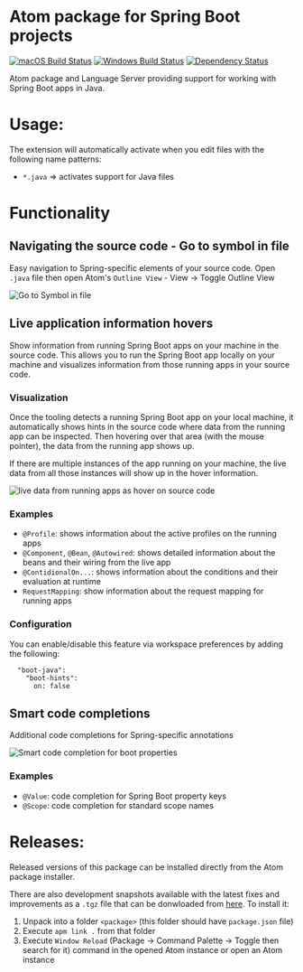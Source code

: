# Atom package for Spring Boot projects

[![macOS Build Status](https://travis-ci.org/spring-projects/atom-boot-java.svg?branch=master)](https://travis-ci.org/spring-projects/atom-boot-java) [![Windows Build Status](https://ci.appveyor.com/api/projects/status/1jvknxt9jhykgrxo?svg=true)](https://ci.appveyor.com/project/spring-projects/atom-boot-java/branch/master) [![Dependency Status](https://david-dm.org/spring-projects/atom-boot-java.svg)](https://david-dm.org/spring-projects/atom-boot-java)

Atom package and Language Server providing support for working with Spring Boot apps in Java.

# Usage:

The extension will automatically activate when you edit files with the following
name patterns:

 - `*.java` => activates support for Java files

# Functionality

## Navigating the source code - Go to symbol in file
Easy navigation to Spring-specific elements of your source code. Open `.java` file then open Atom's `Outline View` - View -> Toggle Outline View

![Go to Symbol in file][screenshot-navigation]

## Live application information hovers
Show information from running Spring Boot apps on your machine in the source code. This allows you to run the Spring Boot app locally on your machine and visualizes information from those running apps in your source code.

### Visualization
Once the tooling detects a running Spring Boot app on your local machine, it automatically shows hints in the source code where data from the running app can be inspected. Then hovering over that area (with the mouse pointer), the data from the running app shows up.

If there are multiple instances of the app running on your machine, the live data from all those instances will show up in the hover information.

![live data from running apps as hover on source code][screenshot-live-hovers]

### Examples
* `@Profile`: shows information about the active profiles on the running apps
* `@Component`, `@Bean`, `@Autowired`: shows detailed information about the beans and their wiring from the live app
* `@ContidionalOn...`: shows information about the conditions and their evaluation at runtime
* `RequestMapping`: show information about the request mapping for running apps

### Configuration
You can enable/disable this feature via workspace preferences by adding the following:
```
  "boot-java":
    "boot-hints":
      on: false

```

## Smart code completions
Additional code completions for Spring-specific annotations

![Smart code completion for boot properties][screenshot-code-completion]

### Examples
* `@Value`: code completion for Spring Boot property keys
* `@Scope`: code completion for standard scope names

# Releases:

Released versions of this package can be installed directly from the Atom package installer.

There are also development snapshots available with the latest fixes and improvements as a `.tgz` file 
that can be donwloaded from 
[here](http://dist.springsource.com/snapshot/STS4/nightly-distributions.html). To install it:
1. Unpack into a folder `<package>` (this folder should have `package.json` file)
2. Execute `apm link .` from that folder
3. Execute `Window Reload` (Package -> Command Palette -> Toggle then search for it) command in the opened Atom instance or open an Atom instance

[screenshot-live-hovers]: https://raw.githubusercontent.com/spring-projects/sts4/112106b8bfdcebc33bb7923dda496f7a91fa93d8/atom-extensions/atom-boot-java/readme-imgs/screenshot-live-hovers.png
[screenshot-code-completion]: https://github.com/spring-projects/sts4/blob/112106b8bfdcebc33bb7923dda496f7a91fa93d8/atom-extensions/atom-boot-java/readme-imgs/screenshot-code-completion.png
[screenshot-navigation]: https://github.com/spring-projects/sts4/blob/26452532e6151f6668bcae4b5a2503c5a75c8d15/atom-extensions/atom-boot-java/readme-imgs/screenshot-navigation-in-file.png
